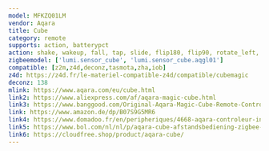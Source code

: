 ```yaml
---
model: MFKZQ01LM
vendor: Aqara
title: Cube
category: remote
supports: action, batterypct
action: shake, wakeup, fall, tap, slide, flip180, flip90, rotate_left, rotate_right
zigbeemodel: ['lumi.sensor_cube', 'lumi.sensor_cube.aqgl01']
compatible: [z2m,z4d,deconz,tasmota,zha,iob]
z4d: https://z4d.fr/le-materiel-compatible-z4d/compatible/cubemagic
deconz: 138
mlink: https://www.aqara.com/eu/cube.html
link2: https://www.aliexpress.com/af/aqara-magic-cube.html
link3: https://www.banggood.com/Original-Aqara-Magic-Cube-Remote-Controller-Sensor-Remote-Control-Switch-From-Xiaomi-Eco-System-p-1293289.html
link: https://www.amazon.de/dp/B07S9G5MR6
link4: https://www.domadoo.fr/en/peripheriques/4668-aqara-controleur-intelligent-magic-cube-zigbee-0192784000045.html
link5: https://www.bol.com/nl/nl/p/aqara-cube-afstandsbediening-zigbee-compatible-met-homey-domoticz-home-assistant-home-kit-mi-home-en-meer/9200000132855934/
link6: https://cloudfree.shop/product/aqara-cube/
---
```

